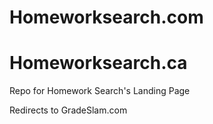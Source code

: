 # Homeworksearch.com
# Homeworksearch.ca
Repo for Homework Search's Landing Page

Redirects to GradeSlam.com
